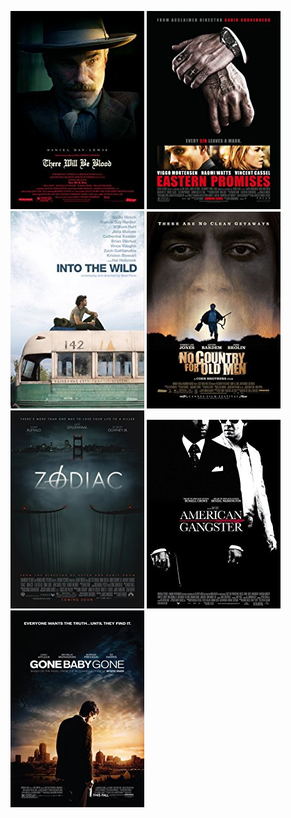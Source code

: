  [![There Will Be Blood](../images/There_Will_Be_Blood_2007.jpg)](http://www.imdb.com/title/tt0469494) [![Eastern Promises](../images/Eastern_Promises_2007.jpg)](http://www.imdb.com/title/tt0765443) [![Into the Wild](../images/Into_the_Wild_2007.jpg)](http://www.imdb.com/title/tt0758758) [![No Country for Old Men](../images/No_Country_for_Old_Men_2007.jpg)](http://www.imdb.com/title/tt0477348) [![Zodiac](../images/Zodiac_2007.jpg)](http://www.imdb.com/title/tt0443706) [![American Gangster](../images/American_Gangster_2007.jpg)](http://www.imdb.com/title/tt0765429) [![Gone Baby Gone](../images/Gone_Baby_Gone_2007.jpg)](http://www.imdb.com/title/tt0452623)